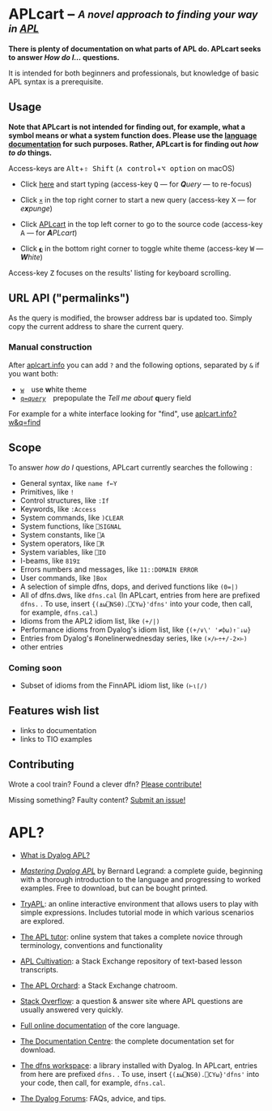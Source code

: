 # APLcart – <sub><sup>*A novel approach to finding your way in [APL](#apl)*</sup></sub>

**There is plenty of documentation on what parts of APL do. APLcart seeks to answer *How do I…* questions.**

It is intended for both beginners and professionals, but knowledge of basic APL syntax is a prerequisite.

## Usage

**Note that APLcart is not intended for finding out, for example, what a symbol means or what a system function does. Please use the <a href="https://help.dyalog.com/latest/" target="_blank">language documentation</a> for such purposes. Rather, APLcart is for finding out *how to do* things.**

Access-keys are <kbd>Alt</kbd>+<kbd>⇧ Shift</kbd> (<kbd>∧ control</kbd>+<kbd>⌥ option</kbd> on macOS)

- Click [here](https://abrudz.github.io/aplcart/) and start typing (access-key <kbd>Q</kbd> — for _**Q**uery_ — to re-focus)

- Click [`×`](https://abrudz.github.io/aplcart/) in the top right corner to start a new query (access-key <kbd>X</kbd> — for _e**x**punge_)

- Click [APLcart](abrudz/aplcart) in the top left corner to go to the source code (access-key <kbd>A</kbd> — for _**A**PLcart_)

- Click [`◐`](https://abrudz.github.io/aplcart?w) in the bottom right corner to toggle white theme (access-key <kbd>W</kbd> — _**W**hite_)

Access-key <kbd>Z</kbd> focuses on the results' listing for keyboard scrolling.

## URL API ("permalinks")

As the query is modified, the browser address bar is updated too. Simply copy the current address to share the current query.

### Manual construction

After [aplcart.info](https://aplcart.info/) you can add `?` and the following options, separated by `&` if you want both:

- [`w`](https://abrudz.github.io/aplcart?w) use **w**hite theme
- [<code>q=<i>query</i></code>](https://abrudz.github.io/aplcart?q=query) prepopulate the _Tell me about_ **q**uery field

For example for a white interface looking for "find", use [aplcart.info?w&q=find](https://aplcart.info?w&q=find)

## Scope

To answer *how do I* questions, APLcart currently searches the following :

- General syntax, like `name f←Y`
- Primitives, like `!`
- Control structures, like `:If`
- Keywords, like `:Access`
- System commands, like `)CLEAR`
- System functions, like `⎕SIGNAL`
- System constants, like `⎕A`
- System operators, like `⎕R`
- System variables, like `⎕IO`
- I-beams, like `819⌶`
- Errors numbers and messages, like `11::DOMAIN ERROR`
- User commands, like `]Box`
- A selection of simple dfns, dops, and derived functions like `(0=|)`
- All of dfns.dws, like `dfns.cal` (In APLcart, entries from here are prefixed `dfns.` . To use, insert `{(⍎⍵⎕NS⍬).⎕CY⍵}'dfns'` into your code, then call, for example, `dfns.cal`.)
- Idioms from the APL2 idiom list, like `(+/|)`
- Performance idioms from Dyalog's idiom list, like `{(+/∨\' '≠⌽⍵)↑¨↓⍵}`
- Entries from Dyalog's #onelinerwednesday series, like `(×/⊢÷+/-2×⊢)`
- other entries

### Coming soon

- Subset of idioms from the FinnAPL idiom list, like `(⊢⍳⌈/)`

## Features wish list
- links to documentation
- links to TIO examples

## Contributing

Wrote a cool train? Found a clever dfn? [Please contribute!](CONTRIBUTING.md)

Missing something? Faulty content? [Submit an issue!](https://github.com/abrudz/aplcart/issues/new)

# APL?

- <a href="https://www.dyalog.com/what-is-dyalog.htm" target="_blank">What is Dyalog APL?</a>

- <a href="https://www.dyalog.com/mastering-dyalog-apl.htm" target="_blank"><em>Mastering Dyalog APL</em></a> by Bernard Legrand: a complete guide, beginning with a thorough introduction to the language and progressing to worked examples. Free to download, but can be bought printed.
- <a href="https://tryapl.org/" target="_blank">TryAPL</a>: an online interactive environment that allows users to play with simple expressions. Includes tutorial mode in which various scenarios are explored.
- <a href="http://tutorial.dyalog.com/" target="_blank">The APL tutor</a>: online system that takes a complete novice through terminology, conventions and functionality
- <a href="https://chat.stackexchange.com/rooms/info/52405/the-apl-orchard?tab=conversations" target="_blank">APL Cultivation</a>: a Stack Exchange repository of text-based lesson transcripts.
- <a href="https://chat.stackexchange.com/rooms/52405/the-apl-orchard" target="_blank">The APL Orchard</a>: a Stack Exchange chatroom.
- <a href="https://stackoverflow.com/questions/ask?tags=apl+dyalog&title=How+do+I%E2%80%A6" target="_blank">Stack Overflow</a>: a question & answer site where APL questions are usually answered very quickly.
- <a href="https://help.dyalog.com/latest/" target="_blank">Full online documentation</a> of the core language.
- <a href="https://docs.dyalog.com/" target="_blank">The Documentation Centre</a>: the complete documentation set for download.
- <a href="https://dfns.dyalog.com/n_contents.htm" target="_blank">The dfns workspace</a>: a library installed with Dyalog. In APLcart, entries from here are prefixed `dfns.` . To use, insert `{(⍎⍵⎕NS⍬).⎕CY⍵}'dfns'` into your code, then call, for example, `dfns.cal`.
- <a href="https://forums.dyalog.com" target="_blank">The Dyalog Forums</a>: FAQs, advice, and tips.

